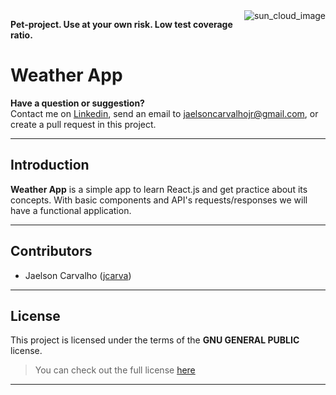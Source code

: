<a href="http://www.nytimes.com/weather/">
    <img src="https://ssl.gstatic.com/onebox/weather/64/partly_cloudy.png" alt="sun_cloud_image" title="Weather App" align="right" />
</a>

**Pet-project. Use at your own risk. Low test coverage ratio.**

# Weather App

**Have a question or suggestion?**																												
Contact me on [Linkedin](https://www.linkedin.com/in/jaelson-carvalho-4b84a3a2?trk=nav_responsive_tab_profile_pic), send an email to jaelsoncarvalhojr@gmail.com, or create a pull request in this project.

---

## Introduction

**Weather App** is a simple app to learn React.js and get practice about its concepts. With basic components and API's requests/responses we will have a functional application.

---

## Contributors

* Jaelson Carvalho ([jcarva](https://github.com/jcarva))

---

## License

This project is licensed under the terms of the **GNU GENERAL PUBLIC** license.
>You can check out the full license [here](https://github.com/jcarva/weather_app/blob/master/LICENSE)

---
